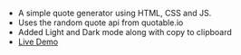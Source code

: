 - A simple quote generator using HTML, CSS and JS. 
- Uses the random quote api from quotable.io
- Added Light and Dark mode along with copy to clipboard
- [Live Demo](https://quote-generator-neon.vercel.app/)
